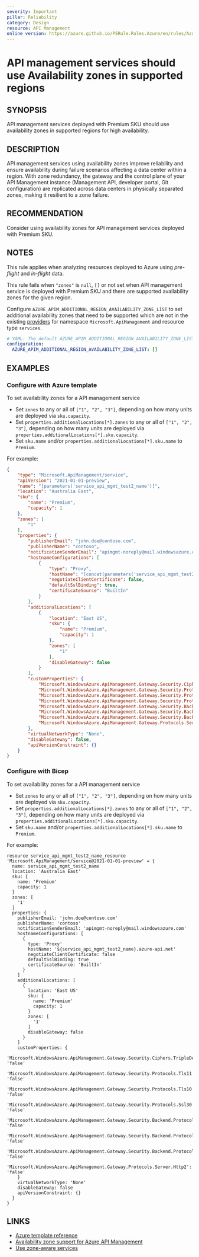 ```yaml
---
severity: Important
pillar: Reliability
category: Design
resource: API Management
online version: https://azure.github.io/PSRule.Rules.Azure/en/rules/Azure.APIM.AvailabilityZone/
---
```


# API management services should use Availability zones in supported regions

## SYNOPSIS

API management services deployed with Premium SKU should use availability zones in supported regions for high availability.

## DESCRIPTION

API management services using availability zones improve reliability and ensure availability during failure scenarios affecting a data center within a region.
With zone redundancy, the gateway and the control plane of your API Management instance (Management API, developer portal, Git configuration) are replicated across data centers in physically separated zones, making it resilient to a zone failure.

## RECOMMENDATION

Consider using availability zones for API management services deployed with Premium SKU.

## NOTES

This rule applies when analyzing resources deployed to Azure using *pre-flight* and *in-flight* data.

This rule fails when `"zones"` is `null`, `[]` or not set when API management service is deployed with Premium SKU and there are supported availability zones for the given region.

Configure `AZURE_APIM_ADDITIONAL_REGION_AVAILABILITY_ZONE_LIST` to set additional availability zones that need to be supported which are not in the existing [providers](https://github.com/Azure/PSRule.Rules.Azure/blob/main/data/providers.json) for namespace `Microsoft.ApiManagement` and resource type `services`.

```yaml
# YAML: The default AZURE_APIM_ADDITIONAL_REGION_AVAILABILITY_ZONE_LIST configuration option
configuration:
  AZURE_APIM_ADDITIONAL_REGION_AVAILABILITY_ZONE_LIST: []
```

## EXAMPLES

### Configure with Azure template

To set availability zones for a API management service

- Set `zones` to any or all of `["1", "2", "3"]`, depending on how many units are deployed via `sku.capacity`.
- Set `properties.additionalLocations[*].zones` to any or all of `["1", "2", "3"]`, depending on how many units are deployed via `properties.additionalLocations[*].sku.capacity`. 
- Set `sku.name` and/or `properties.additionalLocations[*].sku.name` to `Premium`.

For example:

```json
{
    "type": "Microsoft.ApiManagement/service",
    "apiVersion": "2021-01-01-preview",
    "name": "[parameters('service_api_mgmt_test2_name')]",
    "location": "Australia East",
    "sku": {
        "name": "Premium",
        "capacity": 1
    },
    "zones": [
        "1"
    ],
    "properties": {
        "publisherEmail": "john.doe@contoso.com",
        "publisherName": "contoso",
        "notificationSenderEmail": "apimgmt-noreply@mail.windowsazure.com",
        "hostnameConfigurations": [
            {
                "type": "Proxy",
                "hostName": "[concat(parameters('service_api_mgmt_test2_name'), '.azure-api.net')]",
                "negotiateClientCertificate": false,
                "defaultSslBinding": true,
                "certificateSource": "BuiltIn"
            }
        ],
        "additionalLocations": [
            {
                "location": "East US",
                "sku": {
                    "name": "Premium",
                    "capacity": 1
                },
                "zones": [
                    "1"
                ],
                "disableGateway": false
            }
        ],
        "customProperties": {
            "Microsoft.WindowsAzure.ApiManagement.Gateway.Security.Ciphers.TripleDes168": "false",
            "Microsoft.WindowsAzure.ApiManagement.Gateway.Security.Protocols.Tls11": "false",
            "Microsoft.WindowsAzure.ApiManagement.Gateway.Security.Protocols.Tls10": "false",
            "Microsoft.WindowsAzure.ApiManagement.Gateway.Security.Protocols.Ssl30": "false",
            "Microsoft.WindowsAzure.ApiManagement.Gateway.Security.Backend.Protocols.Tls11": "false",
            "Microsoft.WindowsAzure.ApiManagement.Gateway.Security.Backend.Protocols.Tls10": "false",
            "Microsoft.WindowsAzure.ApiManagement.Gateway.Security.Backend.Protocols.Ssl30": "false",
            "Microsoft.WindowsAzure.ApiManagement.Gateway.Protocols.Server.Http2": "false"
        },
        "virtualNetworkType": "None",
        "disableGateway": false,
        "apiVersionConstraint": {}
    }
}
```

### Configure with Bicep

To set availability zones for a API management service

- Set `zones` to any or all of `["1", "2", "3"]`, depending on how many units are deployed via `sku.capacity`.
- Set `properties.additionalLocations[*].zones` to any or all of `["1", "2", "3"]`, depending on how many units are deployed via `properties.additionalLocations[*].sku.capacity`. 
- Set `sku.name` and/or `properties.additionalLocations[*].sku.name` to `Premium`.

For example:

```bicep
resource service_api_mgmt_test2_name_resource 'Microsoft.ApiManagement/service@2021-01-01-preview' = {
  name: service_api_mgmt_test2_name
  location: 'Australia East'
  sku: {
    name: 'Premium'
    capacity: 1
  }
  zones: [
    '1'
  ]
  properties: {
    publisherEmail: 'john.doe@contoso.com'
    publisherName: 'contoso'
    notificationSenderEmail: 'apimgmt-noreply@mail.windowsazure.com'
    hostnameConfigurations: [
      {
        type: 'Proxy'
        hostName: '${service_api_mgmt_test2_name}.azure-api.net'
        negotiateClientCertificate: false
        defaultSslBinding: true
        certificateSource: 'BuiltIn'
      }
    ]
    additionalLocations: [
      {
        location: 'East US'
        sku: {
          name: 'Premium'
          capacity: 1
        }
        zones: [
          '1'
        ]
        disableGateway: false
      }
    ]
    customProperties: {
      'Microsoft.WindowsAzure.ApiManagement.Gateway.Security.Ciphers.TripleDes168': 'false'
      'Microsoft.WindowsAzure.ApiManagement.Gateway.Security.Protocols.Tls11': 'false'
      'Microsoft.WindowsAzure.ApiManagement.Gateway.Security.Protocols.Tls10': 'false'
      'Microsoft.WindowsAzure.ApiManagement.Gateway.Security.Protocols.Ssl30': 'false'
      'Microsoft.WindowsAzure.ApiManagement.Gateway.Security.Backend.Protocols.Tls11': 'false'
      'Microsoft.WindowsAzure.ApiManagement.Gateway.Security.Backend.Protocols.Tls10': 'false'
      'Microsoft.WindowsAzure.ApiManagement.Gateway.Security.Backend.Protocols.Ssl30': 'false'
      'Microsoft.WindowsAzure.ApiManagement.Gateway.Protocols.Server.Http2': 'false'
    }
    virtualNetworkType: 'None'
    disableGateway: false
    apiVersionConstraint: {}
  }
}
```

## LINKS

- [Azure template reference](https://docs.microsoft.com/azure/templates/microsoft.apimanagement/service?tabs=json)
- [Availability zone support for Azure API Management](https://docs.microsoft.com/azure/api-management/zone-redundancy)
- [Use zone-aware services](https://docs.microsoft.com/azure/architecture/framework/resiliency/design-best-practices#use-zone-aware-services)